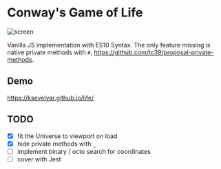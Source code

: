 # Conway's Game of Life

![screen][screen]

Vanilla JS implementation with ES10 Syntax. The only feature missing is native private methods with `#`, https://github.com/tc39/proposal-private-methods.

## Demo

https://ksevelyar.github.io/life/

## TODO

* [x] fit the Universe to viewport on load
* [x] hide private methods with `_`
* [ ] implement binary / octo search for coordinates
* [ ] cover with Jest

[screen]: https://i.imgur.com/TKyylrl.png "Life"
